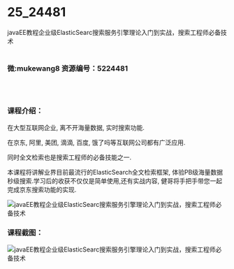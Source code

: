 # 25_24481
javaEE教程企业级ElasticSearc搜索服务引擎理论入门到实战，搜索工程师必备技术
<br/></br>
<h3>微:mukewang8 资源编号：5224481</h3>
<br/></br>
<h3>课程介绍：</h3>
<p>在大型互联网企业, 离不开海量数据, 实时搜索功能.</p>
<p>在京东, 阿里, 美团, 滴滴, 百度, 饿了吗等互联网公司都有广泛应用.</p>
<p>同时全文检索也是搜索工程师的必备技能之一.</p>
<p>本课程将讲解业界目前最流行的<a title="查看与 ElasticSearc 相关的文章" target="_blank">ElasticSearc</a>h全文检索框架, 体验PB级海量数据秒级搜索.学习后的收获不仅仅是简单使用,还有实战内容, 健哥将手把手带您一起完成京东搜索功能的实现.</p>
<p><img src="https://www.ko996.com/wp-content/uploads/img/2022/05/1-127-300x192.png" alt="javaEE教程企业级ElasticSearc搜索服务引擎理论入门到实战，搜索工程师必备技术"></p>
<div class="info-desc">
<h3>课程截图：</h3>
<p><img src="https://www.ko996.com/wp-content/uploads/img/2022/05/2-116.png" alt="javaEE教程企业级ElasticSearc搜索服务引擎理论入门到实战，搜索工程师必备技术"></p>


			
</div>
